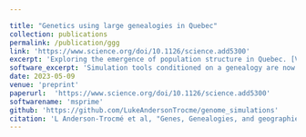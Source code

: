 ```yaml
---

title: "Genetics using large genealogies in Quebec"
collection: publications
permalink: /publication/ggg
link: 'https://www.science.org/doi/10.1126/science.add5300'
excerpt: 'Exploring the emergence of population structure in Quebec. [Version française ici!](/files/ggg_fr.pdf). Media coverage: [La Presse](https://www.lapresse.ca/actualites/sciences/2023-05-25/genetique/une-etude-confirme-l-effet-fondateur-au-saguenay-lac-saint-jean-et-en-beauce.php) [Radio-Canada](https://gravellab.github.io/files/ggg_fr.pdf)'
software_excerpt: 'Simulation tools conditioned on a genealogy are now part of [msprime](https://tskit.dev/msprime/docs/latest/ancestry.html#sec-ancestry-models-fixed-pedigree).'
date: 2023-05-09
venue: 'preprint'
paperurl:  'https://www.science.org/doi/10.1126/science.add5300'
softwarename: 'msprime'
github: 'https://github.com/LukeAndersonTrocme/genome_simulations'
citation: 'L Anderson-Trocmé et al, "Genes, Genealogies, and geographies of Quebec", Science 380, 849 (2023)'
---
```

